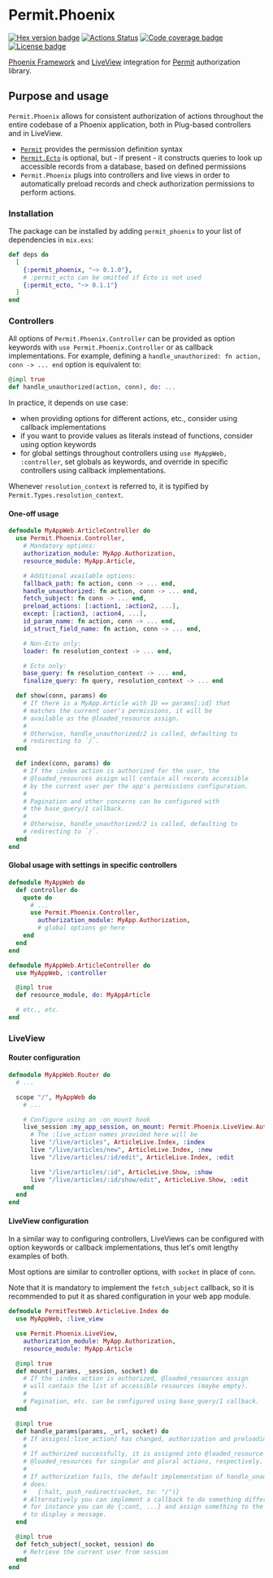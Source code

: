 # Permit.Phoenix

[![Hex version badge](https://img.shields.io/hexpm/v/permit_phoenix.svg)](https://hex.pm/packages/permit_phoenix)
[![Actions Status](https://github.com/curiosum-dev/permit_phoenix/actions/workflows/elixir.yml/badge.svg)](https://github.com/curiosum-dev/permit_phoenix/actions)
[![Code coverage badge](https://img.shields.io/codecov/c/github/curiosum-dev/permit_phoenix/master.svg)](https://codecov.io/gh/curiosum-dev/permit_phoenix/branch/master)
[![License badge](https://img.shields.io/hexpm/l/permit_phoenix.svg)](https://github.com/curiosum-dev/permit_phoenix/blob/master/LICENSE.md)

[Phoenix Framework](https://hexdocs.pm/phoenix) and [LiveView](https://hexdocs.pm/phoenix_live_view) integration for [Permit](https://hexdocs.pm/permit) authorization library.

## Purpose and usage

`Permit.Phoenix` allows for consistent authorization of actions throughout the entire codebase of a Phoenix application, both in Plug-based controllers and in LiveView.
- [`Permit`](https://hexdocs.pm/permit) provides the permission definition syntax
- [`Permit.Ecto`](https://hexdocs.pm/permit_ecto) is optional, but - if present - it constructs queries to look up accessible records from a database, based on defined permissions
- `Permit.Phoenix` plugs into controllers and live views in order to automatically preload records and check authorization permissions to perform actions.

### Installation

The package can be installed by adding `permit_phoenix` to your list of dependencies in `mix.exs`:

```elixir
def deps do
  [
    {:permit_phoenix, "~> 0.1.0"},
    # :permit_ecto can be omitted if Ecto is not used
    {:permit_ecto, "~> 0.1.1"}
  ]
end
```

### Controllers

All options of `Permit.Phoenix.Controller` can be provided as option keywords with `use Permit.Phoenix.Controller` or as callback implementations. For example, defining a `handle_unauthorized: fn action, conn -> ... end` option is equivalent to:
```elixir
@impl true
def handle_unauthorized(action, conn), do: ...
```

In practice, it depends on use case:
* when providing options for different actions, etc., consider using callback implementations
* if you want to provide values as literals instead of functions, consider using option keywords
* for global settings throughout controllers using `use MyAppWeb, :controller`, set globals as keywords, and override in specific controllers using callback implementations.

Whenever `resolution_context` is referred to, it is typified by `Permit.Types.resolution_context`.

#### One-off usage

```elixir
defmodule MyAppWeb.ArticleController do
  use Permit.Phoenix.Controller,
    # Mandatory options:
    authorization_module: MyApp.Authorization,
    resource_module: MyApp.Article,

    # Additional available options:
    fallback_path: fn action, conn -> ... end,
    handle_unauthorized: fn action, conn -> ... end,
    fetch_subject: fn conn -> ... end,
    preload_actions: [:action1, :action2, ...],
    except: [:action3, :action4, ...],
    id_param_name: fn action, conn -> ... end,
    id_struct_field_name: fn action, conn -> ... end,

    # Non-Ecto only:
    loader: fn resolution_context -> ... end,

    # Ecto only:
    base_query: fn resolution_context -> ... end,
    finalize_query: fn query, resolution_context -> ... end

  def show(conn, params) do
    # If there is a MyApp.Article with ID == params[:id] that
    # matches the current user's permissions, it will be
    # available as the @loaded_resource assign.
    #
    # Otherwise, handle_unauthorized/2 is called, defaulting to
    # redirecting to `/`.
  end

  def index(conn, params) do
    # If the :index action is authorized for the user, the
    # @loaded_resources assign will contain all records accessible
    # by the current user per the app's permissions configuration.
    #
    # Pagination and other concerns can be configured with
    # the base_query/1 callback.
    #
    # Otherwise, handle_unauthorized/2 is called, defaulting to
    # redirecting to `/`.
  end
end
```

#### Global usage with settings in specific controllers
```elixir
defmodule MyAppWeb do
  def controller do
    quote do
      # ...
      use Permit.Phoenix.Controller,
        authorization_module: MyApp.Authorization,
        # global options go here
    end
  end
end

defmodule MyAppWeb.ArticleController do
  use MyAppWeb, :controller

  @impl true
  def resource_module, do: MyAppArticle

  # etc., etc.
end
```

### LiveView

#### Router configuration

```elixir
defmodule MyAppWeb.Router do
  # ...

  scope "/", MyAppWeb do
    # ...

    # Configure using an :on_mount hook
    live_session :my_app_session, on_mount: Permit.Phoenix.LiveView.AuthorizeHook do
      # The :live_action names provided here will be
      live "/live/articles", ArticleLive.Index, :index
      live "/live/articles/new", ArticleLive.Index, :new
      live "/live/articles/:id/edit", ArticleLive.Index, :edit

      live "/live/articles/:id", ArticleLive.Show, :show
      live "/live/articles/:id/show/edit", ArticleLive.Show, :edit
    end
  end
end
```

#### LiveView configuration

In a similar way to configuring controllers, LiveViews can be configured with option keywords or callback implementations, thus let's omit lengthy examples of both.

Most options are similar to controller options, with `socket` in place of `conn`.

Note that it is mandatory to implement the `fetch_subject` callback, so it is recommended to put it as shared configuration in your web app module.

```elixir
defmodule PermitTestWeb.ArticleLive.Index do
  use MyAppWeb, :live_view

  use Permit.Phoenix.LiveView,
    authorization_module: MyApp.Authorization,
    resource_module: MyApp.Article

  @impl true
  def mount(_params, _session, socket) do
    # If the :index action is authorized, @loaded_resources assign
    # will contain the list of accessible resources (maybe empty).
    #
    # Pagination, etc. can be configured using base_query/1 callback.
  end

  @impl true
  def handle_params(params, _url, socket) do
    # If assigns[:live_action] has changed, authorization and preloading occurs.
    #
    # If authorized successfully, it is assigned into @loaded_resource or
    # @loaded_resources for singular and plural actions, respectively.
    #
    # If authorization fails, the default implementation of handle_unauthorized/2
    # does:
    #   {:halt, push_redirect(socket, to: "/")}
    # Alternatively you can implement a callback to do something different,
    # for instance you can do {:cont, ...} and assign something to the socket
    # to display a message.
  end

  @impl true
  def fetch_subject(_socket, session) do
    # Retrieve the current user from session
  end
end
```
